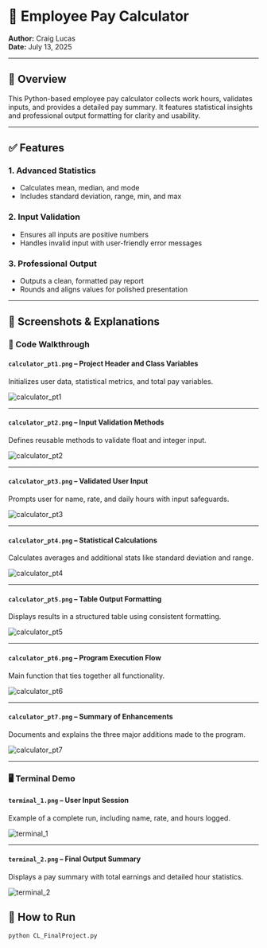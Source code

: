 # 🧮 Employee Pay Calculator

**Author:** Craig Lucas  
**Date:** July 13, 2025

---

## 📌 Overview

This Python-based employee pay calculator collects work hours, validates inputs, and provides a detailed pay summary. It features statistical insights and professional output formatting for clarity and usability.

---

## ✅ Features

### 1. Advanced Statistics
- Calculates mean, median, and mode
- Includes standard deviation, range, min, and max

### 2. Input Validation
- Ensures all inputs are positive numbers
- Handles invalid input with user-friendly error messages

### 3. Professional Output
- Outputs a clean, formatted pay report
- Rounds and aligns values for polished presentation

---
## 📸 Screenshots & Explanations

### 🧠 Code Walkthrough

#### `calculator_pt1.png` – Project Header and Class Variables  
Initializes user data, statistical metrics, and total pay variables.

![calculator_pt1](calculator_pt1.png)

---

#### `calculator_pt2.png` – Input Validation Methods  
Defines reusable methods to validate float and integer input.

![calculator_pt2](calculator_pt2.png)

---

#### `calculator_pt3.png` – Validated User Input  
Prompts user for name, rate, and daily hours with input safeguards.

![calculator_pt3](calculator_pt3.png)

---

#### `calculator_pt4.png` – Statistical Calculations  
Calculates averages and additional stats like standard deviation and range.

![calculator_pt4](calculator_pt4.png)

---

#### `calculator_pt5.png` – Table Output Formatting  
Displays results in a structured table using consistent formatting.

![calculator_pt5](calculator_pt5.png)

---

#### `calculator_pt6.png` – Program Execution Flow  
Main function that ties together all functionality.

![calculator_pt6](calculator_pt6.png)

---

#### `calculator_pt7.png` – Summary of Enhancements  
Documents and explains the three major additions made to the program.

![calculator_pt7](calculator_pt7.png)

---

### 🖥️ Terminal Demo

#### `terminal_1.png` – User Input Session  
Example of a complete run, including name, rate, and hours logged.

![terminal_1](terminal_1.png)

---

#### `terminal_2.png` – Final Output Summary  
Displays a pay summary with total earnings and detailed hour statistics.

![terminal_2](terminal_2.png)

## 🚀 How to Run

```bash
python CL_FinalProject.py


